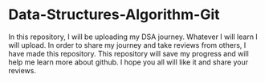 # Data-Structures-Algorithm-Git
In this repository, I will be uploading my DSA journey. Whatever I will learn I will upload.
In order to share my journey and take reviews from others, I have made this repository.
This repository will save my progress and will help me learn more about github.
I hope you all will like it and share your reviews.
